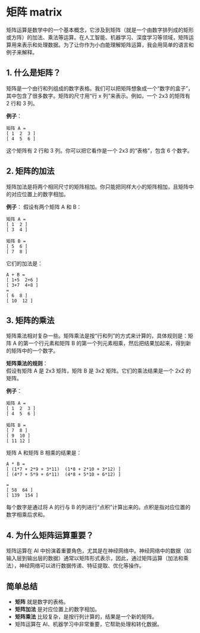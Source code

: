 # 矩阵 matrix

矩阵运算是数学中的一个基本概念，它涉及到矩阵（就是一个由数字排列成的矩形或方阵）的加法、乘法等运算。在人工智能、机器学习、深度学习等领域，矩阵运算用来表示和处理数据。为了让你作为小白能理解矩阵运算，我会用简单的语言和例子来解释。

## **1. 什么是矩阵？**

矩阵是一个由行和列组成的数字表格。我们可以把矩阵想象成一个“数字的盒子”，其中包含了很多数字。矩阵的尺寸用“行 x 列”来表示。例如，一个 2x3 的矩阵有 2 行和 3 列。

**例子**：

```plaintext
矩阵 A =
[ 1  2  3 ]
[ 4  5  6 ]
```

这个矩阵有 2 行和 3 列。你可以把它看作是一个 2x3 的“表格”，包含 6 个数字。

## **2. 矩阵的加法**

矩阵加法是将两个相同尺寸的矩阵相加。你只能把同样大小的矩阵相加，且矩阵中的对应位置上的数字相加。

**例子**：
假设有两个矩阵 A 和 B：

```plaintext
矩阵 A =
[ 1  2 ]
[ 3  4 ]

矩阵 B =
[ 5  6 ]
[ 7  8 ]
```

它们的加法是：

```plaintext
A + B =
[ 1+5  2+6 ]
[ 3+7  4+8 ]
=
[ 6  8 ]
[ 10  12 ]
```

## **3. 矩阵的乘法**

矩阵乘法相对复杂一些。矩阵乘法是按“行和列”的方式来计算的，具体规则是：矩阵 A 的第一个行元素和矩阵 B 的第一个列元素相乘，然后把结果加起来，得到新的矩阵中的一个数字。

**矩阵乘法的规则**：  
假设有矩阵 A 是 2x3 矩阵，矩阵 B 是 3x2 矩阵。它们的乘法结果是一个 2x2 的矩阵。

**例子**：

```plaintext
矩阵 A =
[ 1  2  3 ]
[ 4  5  6 ]

矩阵 B =
[ 7  8 ]
[ 9  10 ]
[ 11 12 ]
```

矩阵 A 和矩阵 B 相乘的结果是：

```plaintext
A * B =
[ (1*7 + 2*9 + 3*11)  (1*8 + 2*10 + 3*12) ]
[ (4*7 + 5*9 + 6*11)  (4*8 + 5*10 + 6*12) ]

=
[ 58  64 ]
[ 139  154 ]
```

每个数字是通过将 A 的行与 B 的列进行“点积”计算出来的。点积是指对应位置的数字相乘后求和。

## **4. 为什么矩阵运算重要？**

矩阵运算在 AI 中扮演着重要角色，尤其是在神经网络中。神经网络中的数据（如输入层到输出层的数据）通常以矩阵形式表示，因此，通过矩阵运算（加法和乘法），神经网络可以进行数据传递、特征提取、优化等操作。

## **简单总结**

- **矩阵** 就是数字的表格。
- **矩阵加法** 是对应位置上的数字相加。
- **矩阵乘法** 比较复杂，是按行列计算的，结果是一个新的矩阵。
- 矩阵运算在 AI、机器学习中非常重要，它帮助处理和转化数据。
